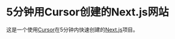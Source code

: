 # 5分钟用Cursor创建的Next.js网站

这是一个使用[Cursor](https://cursor.sh/)在5分钟内快速创建的[Next.js](https://nextjs.org/)项目。